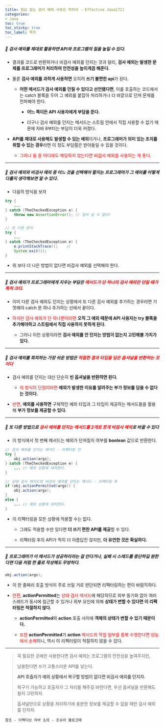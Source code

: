 ```yaml
---
title: 필요 없는 검사 예외 사용은 피하라 - Effective Java[71]
categories:
- Java
toc: true
toc_sticky: true
toc_label: 목차
---
```




##### 🔗 검사 예외를 제대로 활용하면 API와 프로그램의 질을 높일 수 있다.

* 결과를 코드로 반환하거나 비검사 예외를 던지는 것과 달리, **검사 예외는 발생한 문제를 프로그래머가 처리하여 안전성을 높이게끔 해준다.**



* 물론 **검사 예외를 과하게 사용하면** 오히려 **쓰기 불편한 api**가 된다.

  * **어떤 메서드가 검사 예외를 던질 수 있다고 선언됐다면**, 이를 호출하는 코드에서는 catch 블록을 두어 그 예외를 붙잡아 처리하거나 더 바깥으로 던져 문제를 전파해야 한다.

    * **어느 쪽이든 API 사용자에게 부담을 준다.**

      

    * 더구나 검사 예외를 던지는 메서드는 스트림 안에서 직접 사용할 수 없기 때문에 자바 8부터는 부담이 더욱 커졌다.



* **API를 제대로 사용해도 발생할 수 있는 예외**이거나, **프로그래머가 의미 있는 조치를 취할 수 있는 경우**라면 이 정도 부담쯤은 받아들일 수 있을 것이다.
  * <span style="color:red;">그러나 둘 중 어디에도 해당하지 않는다면 비검사 예외를 사용하는 게 좋다.</span>



<hr>



##### 💎 검사 예외와 비검사 예외 중 어느 것을 선택해야 할지는 프로그래머가 그 예외를 어떻게 다룰지 생각해보면 알 수 있다.

* 다음의 방식을 보자

```java
try {
    ...
} catch (TheCheckedException e) {
    throw new AssertionError(); // 일어 날 수 없다!
}

// 또 다른 방식
try {
    ...
} catch (TheCheckedException e) {
    e.printStackTrace();	//
    System.exit(1);
}
```

* 위 보다 더 나은 방법이 없다면 비검사 예외를 선택해야 한다.





<hr>



##### 💎 검사 예외가 프로그래머에게 지우는 부담은 <span style="color:red;">메서드가 단 하나의 검사 예외만 던질 때가 특히 크다.</span>

* 이미 다른 검사 예외도 던지는 상황에서 또 다른 검사 예외를 추가하는 경우라면 기껏해야 catch 문 하나 추가하는 선에서 끝이다.



* <span style="color:red;">하지만 검사 예외가 단 하나뿐이라면</span> **오직 그 예외 때문에 API 사용자는 try 블록을 추가해야하고 스트림에서 직접 사용하지 못하게 된다.**
  * 그러니 이런 상황이라면 **검사 예외를 안 던지는 방법이 없는지 고민해볼 가치가 있다.**



<hr>



##### 💎 검사 예외를 회피하는 가장 쉬운 방법은 <span style="color:red;">적절한 결과 타입을 담은 옵셔널을 반환하는 것이다</span>

* 검사 예외를 던지는 대신 단순히 **빈 옵셔널을 반환하면 된다.**
  * <span style="color:red;">이 방식의 단점이라면</span> **예외가 발생한 이유를 알려주는 부가 정보를 담을 수 없다는 것이다.**



* <span style="color:red;">반면</span>, **예외를 사용하면** 구체적인 예외 타입과 그 타입이 제공하는 메서드들을 활용해 **부가 정보를 제공할 수 있다.**





<hr>



##### 💎 또 다른 방법으로 <span style="color:red;">검사 예외를 던지는 메서드를 2개로 쪼개 비검사 예외</span>로 바꿀 수 있다

* 이 방식에서 첫 번째 메서드는 예외가 던져질지 여부를 **boolean** 값으로 반환한다.

```java
// 검사 예외를 던지는 메서드 - 리팩터링 전
try {
    obj.action(args);
} catch (TheCheckedException e) {
    ... // 예외 상황에 대처한다.
}

// 상태 검사 메서드와 비검사 예외를 던지는 메서드 - 리팩터링 후
if (obj.actionPermitted(args)) {
    obj.action(args);
}
else {
    ... // 예외 상황에 대처한다.
}
```

* 이 리팩터링을 모든 상황에 적용할 수는 없다.

  * 그래도 적용할 수만 있다면 **더 쓰기 편한 API를 제공**할 수 있다.

  

  * 리팩터링 후의 API가 딱히 더 아름답진 않지만, **더 유연한 것은 확실하다.**



<hr>



##### 💎 프로그래머가 이 메서드가 성공하리라는 걸 안다거나, 실패 시 스레드를 중단하길 원한다면 다음 처럼 한 줄로 작성해도 무방하다.

```java
obj.action(args);
```

* 이 한 줄짜리 호출 방식이 주로 쓰일 거로 판단되면 리팩터링하는 편이 바람직하다.



* <span style="color:red;">한편</span>, **actionPermitted**는 <span style="color:red;">상태 검사 메서드</span>에 해당하므로 외부 동기화 없이 여러 스레드가 동시에 접근할 수 있거나 외부 요인에 의해 **상태가 변할 수 있다면 이 리팩터링은 적절하지 않다.**

  * **actionPermitted**와 **action** 호출 사이에 **객체의 상태가 변할 수 있기 때문이다.**

  

  * <span style="color:red;">또한</span> **actionPermitted**가 **action** <span style="color:red;">메서드의 작업 일부를 중복 수행한다면 성능에서 손해</span>이니, 역시 이 리팩터링이 적절하지 않을 수 있다.



<hr>



> 꼭 필요한 곳에만 사용한다면 검사 예외는 프로그램의 안전성을 높여주지만, 
>
> 남용한다면 쓰기 고통스러운 API를 낳는다.
>
> 
>
> **API 호출자가 예외 상황에서 복구할 방법이 없다면 비검사 예외를 던지자.**
>
> 
>
> 복구가 가능하고 호출자가 그 처리를 해주길 바란다면, 우선 옵셔널을 반환해도 될지 고민하자.
>
> 옵셔널만으로 상황을 처리하기에 충분한 정보를 제공할 수 없을 때만 검사 예외를 던지자.








```
참조 - 이펙티브 자바 3/E - 조슈아 블로크때
```

